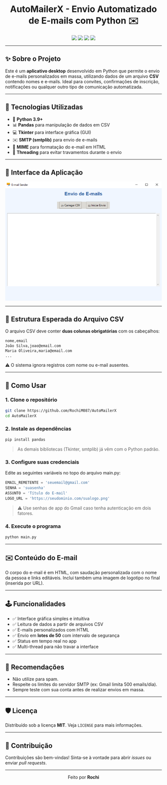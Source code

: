 <h1 align="center">AutoMailerX - Envio Automatizado de E-mails com Python ✉️</h1>

<p align="center">
  <img src="https://img.shields.io/badge/Python-3.9+-blue?style=flat-square&logo=python" />
  <img src="https://img.shields.io/badge/Tkinter-GUI-yellowgreen?style=flat-square&logo=windows" />
  <img src="https://img.shields.io/badge/pandas-DataFrame-lightgrey?style=flat-square&logo=pandas" />
  <img src="https://img.shields.io/badge/CSV-Suporte%20a%20arquivos-9cf?style=flat-square&logo=files" />
</p>

---

## ✨ Sobre o Projeto

Este é um **aplicativo desktop** desenvolvido em Python que permite o envio de e-mails personalizados em massa, utilizando dados de um arquivo **CSV** contendo nomes e e-mails. Ideal para convites, confirmações de inscrição, notificações ou qualquer outro tipo de comunicação automatizada.

---

## 🧰 Tecnologias Utilizadas

- 🐍 **Python 3.9+**
- 📊 **Pandas** para manipulação de dados em CSV
- 💻 **Tkinter** para interface gráfica (GUI)
- ✉️ **SMTP (smtplib)** para envio de e-mails
- 📑 **MIME** para formatação do e-mail em HTML
- 🔐 **Threading** para evitar travamentos durante o envio

---

## 📸 Interface da Aplicação

![Interface](interface_AutoMailerX.png)

---

## 📁 Estrutura Esperada do Arquivo CSV

O arquivo CSV deve conter **duas colunas obrigatórias** com os cabeçalhos:

```
nome,email
João Silva,joao@email.com
Maria Oliveira,maria@email.com
...
```

⚠️ O sistema ignora registros com nome ou e-mail ausentes.

---

## 🚀 Como Usar

### 1. Clone o repositório

```bash
git clone https://github.com/RochiM087/AutoMailerX
cd AutoMailerX
```

### 2. Instale as dependências

```bash
pip install pandas
```

> As demais bibliotecas (Tkinter, smtplib) já vêm com o Python padrão.

### 3. Configure suas credenciais

Edite as seguintes variáveis no topo do arquivo main.py:

```python
EMAIL_REMETENTE = 'seuemail@gmail.com'
SENHA = 'suasenha'
ASSUNTO = 'Título do E-mail'
LOGO_URL = 'https://seudominio.com/sualogo.png'
```

> ⚠️ Use senhas de app do Gmail caso tenha autenticação em dois fatores.

### 4. Execute o programa

```bash
python main.py
```

---

## ✉️ Conteúdo do E-mail

O corpo do e-mail é em HTML, com saudação personalizada com o nome da pessoa e links editáveis. Inclui também uma imagem de logotipo no final (inserida por URL).

---

## 🕹️ Funcionalidades

- ✅ Interface gráfica simples e intuitiva
- ✅ Leitura de dados a partir de arquivos CSV
- ✅ E-mails personalizados com HTML
- ✅ Envio em **lotes de 50** com intervalo de segurança
- ✅ Status em tempo real no app
- ✅ Multi-thread para não travar a interface

---

## 📌 Recomendações

- Não utilize para spam.
- Respeite os limites do servidor SMTP (ex: Gmail limita 500 emails/dia).
- Sempre teste com sua conta antes de realizar envios em massa.

---

## 🛡️ Licença

Distribuído sob a licença **MIT**. Veja `LICENSE` para mais informações.

---

## 🤝 Contribuição

Contribuições são bem-vindas! Sinta-se à vontade para abrir _issues_ ou enviar _pull requests_.

---

<p align="center">
  Feito por <strong>Rochi</strong>
</p>
